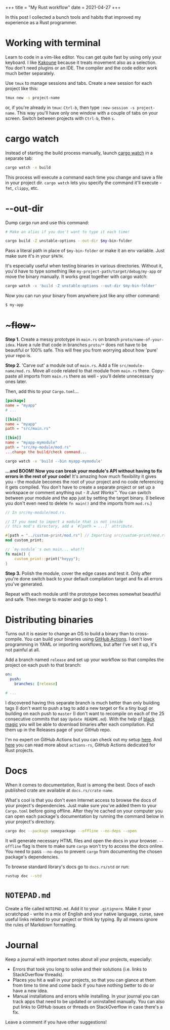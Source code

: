 +++
title = "My Rust workflow"
date = 2021-04-27
+++

In this post I collected a bunch tools and habits that improved my experience as a Rust programmer.

# Working with terminal

Learn to code in a vim-like editor. You can get quite fast by using only your keyboard. I like [Kakoune](https://github.com/mawww/kakoune) because it treats movement also as a selection. You don't need plugins or an IDE. The compiler and the code editor work much better separately.

Use `tmux` to manage sessions and tabs. Create a new session for each project like this:

```bash
tmux new -s project-name
```

or, if you're already in `tmux`: `Ctrl-b`, then type `:new-session -s project-name`. This way you'll have only one window with a couple of tabs on your screen. Switch between projects with `Ctrl-b`, then `s`.

# cargo watch

Instead of starting the build process manually, launch [cargo watch](https://github.com/passcod/cargo-watch) in a separate tab:

```bash
cargo watch -x build
```

This process will execute a command each time you change and save a file in your project dir. `cargo watch` lets you specify the command it'll execute - `fmt`, `clippy`, etc.

# --out-dir

Dump cargo run and use this command:

```bash
# Make an alias if you don't want to type it each time!

cargo build -Z unstable-options --out-dir $my-bin-folder
```

Pass a literal path in place of `$my-bin-folder` or make it an env variable. Just make sure it's in your `$PATH`.

It's especially useful when testing binaries in various directories. Without it, you'd have to type something like `my-project-path/target/debug/my-app` or move the binary manually. It works great together with cargo watch:

```bash
cargo watch -x 'build -Z unstable-options --out-dir $my-bin-folder'
```

Now you can run your binary from anywhere just like any other command:

```bash
$ my-app
```

# ~~~flow~~~

**Step 1.** Create a messy prototype in `main.rs` on branch `proto/name-of-your-idea`. Have a rule that code in branches `proto/*` does not have to be beautiful or 100% safe. This will free you from worrying about how 'pure' your repo is.

**Step 2.** 'Carve out' a module out of `main.rs`. Add a file `src/module-name/mod.rs`. Move all code related to that module from `main.rs` there. Copy-paste all imports from `main.rs` there as well - you'll delete unnecessary ones later.

Then, add this to your `Cargo.toml`...

```toml
[package]
name = "myapp"
# ...

[[bin]]
name = "myapp"
path = "src/main.rs"

[[bin]]
name = "myapp-mymodule"
path = "src/my-module/mod.rs"
...change the build/check command...
```

```bash
cargo watch -x 'build --bin myapp-mymodule'
```

**...and BOOM! Now you can break your module's API without having to fix errors in the rest of your code!** It's amazing how much flexibility it gives you - the module becomes the root of your project and no code referencing it gets compiled. You don't have to create a separate project or set up a workspace or comment anything out - *It Just Works™*. You can switch between your module and the app just by setting the target binary. (I believe you don't even need to delete `fn main()` and the imports from `mod.rs`.)

```rust
// In src/my-module/mod.rs.

// If you need to import a module that is not inside
// this mod's directory, add a `#[path = ...]` attribute.

#[path = "../custom-print/mod.rs"] // Importing src/custom-print/mod.rs.
mod custom_print;

// `my-module`'s own main... what?!
fn main() {
    custom_print::print("heyyy");
}
```

**Step 3.** Polish the module, cover the edge cases and test it. Only after you're done switch back to your default compilation target and fix all errors you've generated.

Repeat with each module until the prototype becomes somewhat beautiful and safe. Then merge to master and go to step 1.


# Distributing binaries

Turns out it is easier to change an OS to build a binary than to cross-compile. You can build your binaries using [GitHub Actions](https://docs.github.com/en/actions). I don't love programming in YAML or importing workflows, but after I've set it up, it's not painful at all.

Add a branch named `release` and set up your workflow so that compiles the project on each push to that branch:

```yaml
on:
  push:
    branches: [release]

# ...
```

I discovered having this separate branch is much better than only building tags (I don't want to push a tag to add a new target or fix a tiny bug) or building on each push to `master` (I don't want to recompile on each of the 25 consecutive commits that say `Update README.md`). With the help of [black magic](https://github.com/actions/upload-artifact) you will be able to download binaries after each compilation. Put them up in the Releases page of your GitHub repo.

I'm no expert on GitHub Actions but you can check out my setup [here](https://github.com/micouy/kn/blob/341631f9fd7b345e8c2451847f795187b73e9902/.github/workflows/build-binaries.yml). And [here](https://actions-rs.github.io/) you can read more about `actions-rs`, GitHub Actions dedicated for Rust projects.


# Docs

When it comes to documentation, Rust is among the best. Docs of each published crate are available at `docs.rs/crate-name`.

What's cool is that you don't even Internet access to browse the docs of your project's dependencies. Just make sure you've added them to your `Cargo.toml` before going offline. After they're cached on your computer you can open each package's documentation by running the command below in your project's directory.

```bash
cargo doc --package somepackage --offline --no-deps --open
```

It will generate necessary HTML files and open the docs in your browser. `--offline` flag is there to make sure `cargo` won't try to access the docs online. You need to pass `--no-deps` to prevent `cargo` from documenting the chosen package's dependencies.

To browse standard library's docs go to `docs.rs/std` or run:

```bash
rustup doc --std
```

# `NOTEPAD.md`

Create a file called `NOTEPAD.md`. Add it to your `.gitignore`. Make it your scratchpad - write in a mix of English and your native language, curse, save useful links related to your project or think by typing. By all means ignore the rules of Markdown formatting.

# Journal

Keep a journal with important notes about all your projects, especially:

- Errors that took you long to solve and their solutions (i.e. links to StackOverflow threads).
- Places you hit a wall in your projects, so that you can glance at them from time to time and come back if you have nothing better to do or have a new idea.
- Manual installations and errors while installing. In your journal you can track apps that need to be updated or uninstalled manually. You can also put links to GitHub issues or threads on StackOverflow in case there's a fix.

Leave a comment if you have other suggestions!

